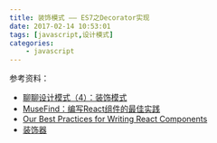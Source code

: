 ```yaml
---
title: 装饰模式 —— ES7之Decorator实现
date: 2017-02-14 10:53:01
tags: [javascript,设计模式]
categories: 
    - javascript
---
```


参考资料：

* [聊聊设计模式（4）：装饰模式](http://www.barretlee.com/blog/2017/02/14/the-decorator-pattern-in-design-patterns/)
* [MuseFind：编写React组件的最佳实践](http://www.infoq.com/cn/articles/our-best-practices-for-writing-react-components)
* [Our Best Practices for Writing React Components](https://engineering.musefind.com/our-best-practices-for-writing-react-components-dec3eb5c3fc8#.86p1ww63v)
* [装饰器](https://zhongsp.gitbooks.io/typescript-handbook/content/doc/handbook/Decorators.html)


